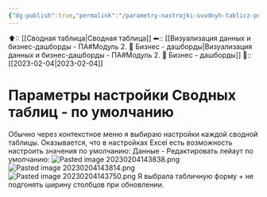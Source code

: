 ```yaml
---
{"dg-publish":true,"permalink":"/parametry-nastrojki-svodnyh-tablicz-po-umolchaniyu/"}
---
```



⬆:: [[Сводная таблица\|Сводная таблица]]
⬅:: [[Визуализация данных и бизнес-дашборды - ПА#Модуль 2. 🔵 Бизнес - дашборды\|Визуализация данных и бизнес-дашборды - ПА#Модуль 2. 🔵 Бизнес - дашборды]]
📅:: [[2023-02-04\|2023-02-04]] 

# Параметры настройки Сводных таблиц - по умолчанию

Обычно через контекстное меню я выбираю настройки каждой сводной таблицы.
Оказывается, что в настройках Excel есть возможность настроить значения по умолчанию: Данные - Редактировать лейаут по умолчанию:
![Pasted image 20230204143838.png](/img/user/Pasted%20image%2020230204143838.png)
![Pasted image 20230204143814.png](/img/user/Pasted%20image%2020230204143814.png)
![Pasted image 20230204143750.png](/img/user/Pasted%20image%2020230204143750.png)
Я выбрала табличную форму + не подгонять ширину столбцов при обновлении.